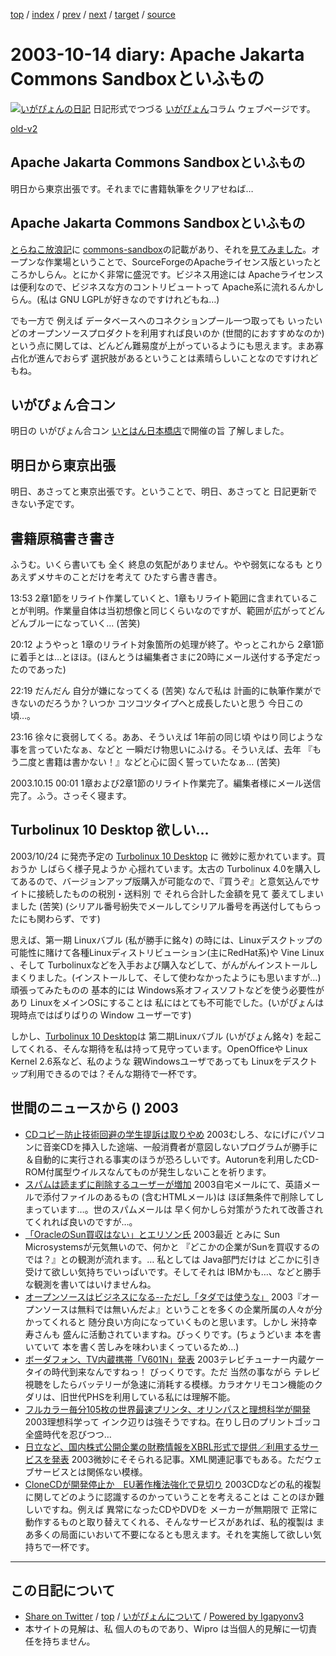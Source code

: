 [top](../index.html) 
 / [index](index.html) 
 / [prev](ig031013.html) 
 / [next](ig031017.html) 
 / [target](http://www.igapyon.jp/igapyon/diary/2003/ig031014.html) 
 / [source](https://github.com/igapyon/diary/blob/master/2003/ig031014.src.md) 

2003-10-14 diary: Apache Jakarta Commons Sandboxといふもの
=====================================================================================================
[![いがぴょんの日記](http://www.igapyon.jp/igapyon/diary/images/iga200306s.jpg "いがぴょん")](http://www.igapyon.jp/igapyon/diary/memo/memoigapyon.html) 日記形式でつづる [いがぴょん](http://www.igapyon.jp/igapyon/diary/memo/memoigapyon.html)コラム ウェブページです。

[old-v2](ig031014-orig.html)

## Apache Jakarta Commons Sandboxといふもの

明日から東京出張です。それまでに書籍執筆をクリアせねば…


## Apache Jakarta Commons Sandboxといふもの

[とらねこ放浪記](http://yamaguch.sytes.net/~tora/diary/)に [commons-sandbox](http://jakarta.apache.org/commons/sandbox/)の記載があり、それを[見てみました](http://jakarta.apache.org/commons/sandbox/)。オープンな作業場ということで、SourceForgeのApacheライセンス版といったところかしらん。とにかく非常に盛況です。ビジネス用途には Apacheライセンスは便利なので、ビジネスな方のコントリビュートって
Apache系に流れるんかしらん。(私は GNU LGPLが好きなのですけれどもね…)

でも一方で 例えば データベースへのコネクションプール一つ取っても いったいどのオープンソースプロダクトを利用すれば良いのか
(世間的におすすめなのか) という点に関しては、どんどん難易度が上がっているようにも思えます。まあ寡占化が進んでおらず 選択肢があるということは素晴らしいことなのですけれどもね。

## いがぴょん合コン

明日の いがぴょん合コン [いとはん日本橋店](http://r.gnavi.co.jp/g415301/)で開催の旨 了解しました。

## 明日から東京出張

明日、あさってと東京出張です。ということで、明日、あさってと 日記更新できない予定です。

## 書籍原稿書き書き

ふうむ。いくら書いても 全く 終息の気配がありません。やや弱気になるも とりあえずメサキのことだけを考えて ひたすら書き書き。

13:53 2章1節をリライト作業していくと、1章もリライト範囲に含まれていることが判明。作業量自体は当初想像と同じくらいなのですが、範囲が広がってどんどんブルーになっていく… (苦笑)

20:12 ようやっと 1章のリライト対象箇所の処理が終了。やっとこれから 2章1節に着手とは…とほほ。(ほんとうは編集者さまに20時にメール送付する予定だったのであった)

22:19 だんだん 自分が嫌になってくる (苦笑) なんで私は 計画的に執筆作業ができないのだろうか？いつか コツコツタイプへと成長したいと思う 今日この頃…。

23:16 徐々に衰弱してくる。ああ、そういえば 1年前の同じ頃 やはり同じような事を言っていたなぁ、などと 一瞬だけ物思いにふける。そういえば、去年 『もう二度と書籍は書かない！』などと心に固く誓っていたなぁ… (苦笑)

2003.10.15 00:01 1章および2章1節のリライト作業完了。編集者様にメール送信完了。ふう。さっそく寝ます。

## Turbolinux 10 Desktop 欲しい…

2003/10/24 に発売予定の [Turbolinux 10 Desktop](http://www.turbolinux.co.jp/10d/) に 微妙に惹かれています。買おうか しばらく様子見ようか 心揺れています。太古の
Turbolinux 4.0を購入してあるので、バージョンアップ版購入が可能なので、『買うぞ』と意気込んでサイトに接続したものの税別・送料別 で それら合計した金額を見て 萎えてしまいました (苦笑) (シリアル番号紛失でメールしてシリアル番号を再送付してもらったにも関わらず、です)

思えば、第一期 Linuxバブル (私が勝手に銘々) の時には、Linuxデスクトップの可能性に賭けて各種Linuxディストリビューション(主にRedHat系)や Vine Linux 、そして Turbolinuxなどを入手および購入などして、がんがんインストールしまくりました。(インストールして、そして使わなかったようにも思いますが…)頑張ってみたものの 基本的には Windows系オフィスソフトなどを使う必要性があり
LinuxをメインOSにすることは 私にはとても不可能でした。(いがぴょんは 現時点ではばりばりの Window ユーザーです)

しかし、[Turbolinux 10 Desktop](http://www.turbolinux.co.jp/10d/)は 第二期Linuxバブル (いがぴょん銘々) を起こしてくれる、そんな期待を私は持って見守っています。OpenOfficeや
Linux Kernel 2.6系など、私のような 親Windowsユーザであっても Linuxをデスクトップ利用できるのでは？そんな期待で一杯です。

## 世間のニュースから () 2003

* [CDコピー防止技術回避の学生提訴は取りやめ](http://www.zdnet.co.jp/news/0310/11/nebt_11.html)  2003むしろ、なにげにパソコンに音楽CDを挿入した途端、一般消費者が意図しないプログラムが勝手に＆自動的に実行される事実のほうが恐ろしいです。Autorunを利用したCD-ROM付属型ウイルスなんてものが発生しないことを祈ります。
* [スパムは読まずに削除するユーザーが増加](http://www.zdnet.co.jp/news/0310/14/nebt_12.html)  2003自宅メールにて、英語メールで添付ファイルのあるもの (含むHTMLメール)は ほぼ無条件で削除してしまっています…。世のスパムメールは 早く何かしら対策がうたれて改善されてくれれば良いのですが…。
* [「OracleのSun買収はない」とエリソン氏](http://www.zdnet.co.jp/news/0310/14/nebt_24.html)  2003最近 とみに Sun Microsystemsが元気無いので、何かと 『どこかの企業がSunを買収するのでは？』との観測が流れます。… 私としては Java部門だけは どこかに引き受けて欲しい気持ちでいっぱいです。そしてそれは IBMかも…、などと勝手な観測を書いてはいけませんね。
* [オープンソースはビジネスになる--ただし「タダでは使うな」](http://itpro.nikkeibp.co.jp/free/ITPro/OPINION/20031008/1/)  2003『オープンソースは無料では無いんだよ』ということを多くの企業所属の人々が分かってくれると 随分良い方向になっていくものと思います。しかし 米持幸寿さんも 盛んに活動されていますね。びっくりです。(ちょうどいま 本を書いていて 本を書く苦しみを味わいまくっているため…)
* [ボーダフォン、TV内蔵携帯「V601N」発表](http://www.zdnet.co.jp/news/0310/14/njbt_02.html)  2003テレビチューナー内蔵ケータイの時代到来なんですねっ！ びっくりです。ただ 当然の事ながら テレビ視聴をしたらバッテリーが急速に消耗する模様。カラオケリモコン機能のクダリは、旧世代PHSを利用している私には理解不能。
* [フルカラー毎分105枚の世界最速プリンタ、オリンパスと理想科学が開発](http://www.zdnet.co.jp/news/0310/14/njbt_03.html)  2003理想科学って インク辺りは強そうですね。在りし日のプリントゴッコ全盛時代を忍びつつ…
* [日立など、国内株式公開企業の財務情報をXBRL形式で提供／利用するサービスを発表](http://japan.cnet.com/news/ent/story/0,2000047623,20061377,00.htm)  2003微妙にそそられる記事。XML関連記事でもある。ただウェブサービスとは関係ない模様。
* [CloneCDが開発停止か　EU著作権法強化で見切り](http://www.zdnet.co.jp/news/0310/14/nebt_28.html)  2003CDなどの私的複製に関してどのように認識するのかっていうことを考えることは ことのほか難しいですね。例えば 異常になったCDやDVDを メーカーが無期限で 正常に動作するものと取り替えてくれる、そんなサービスがあれば、私的複製は まあ多くの局面にいおいて不要になるとも思えます。それを実施して欲しい気持ちで一杯です。


----------------------------------------------------------------------------------------------------

## この日記について

* [Share on Twitter](https://twitter.com/intent/tweet?hashtags=igapyon%2Cdiary%2C%E3%81%84%E3%81%8C%E3%81%B4%E3%82%87%E3%82%93&text=Apache+Jakarta+Commons+Sandbox%E3%81%A8%E3%81%84%E3%81%B5%E3%82%82%E3%81%AE&url=http%3A%2F%2Fwww.igapyon.jp%2Figapyon%2Fdiary%2F2003%2Fig031014.html) / [top](../index.html) / [いがぴょんについて](http://www.igapyon.jp/igapyon/diary/memo/memoigapyon.html) / [Powered by Igapyonv3](https://github.com/igapyon/igapyonv3)
* 本サイトの見解は、私 個人のものであり、Wipro は当個人的見解に一切責任を持ちません。 
